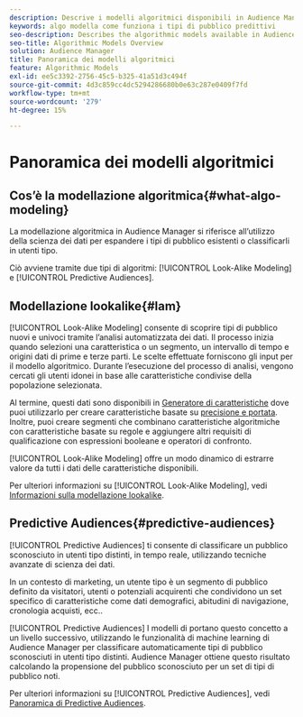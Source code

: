```yaml
---
description: Descrive i modelli algoritmici disponibili in Audience Manager.
keywords: algo modella come funziona i tipi di pubblico predittivi
seo-description: Describes the algorithmic models available in Audience Manager.
seo-title: Algorithmic Models Overview
solution: Audience Manager
title: Panoramica dei modelli algoritmici
feature: Algorithmic Models
exl-id: ee5c3392-2756-45c5-b325-41a51d3c494f
source-git-commit: 4d3c859cc4dc5294286680b0e63c287e0409f7fd
workflow-type: tm+mt
source-wordcount: '279'
ht-degree: 15%

---
```


# Panoramica dei modelli algoritmici

## Cos’è la modellazione algoritmica{#what-algo-modeling}

La modellazione algoritmica in Audience Manager si riferisce all’utilizzo della scienza dei dati per espandere i tipi di pubblico esistenti o classificarli in utenti tipo.

Ciò avviene tramite due tipi di algoritmi: [!UICONTROL Look-Alike Modeling] e [!UICONTROL Predictive Audiences].

## Modellazione lookalike{#lam}

[!UICONTROL Look-Alike Modeling] consente di scoprire tipi di pubblico nuovi e univoci tramite l’analisi automatizzata dei dati. Il processo inizia quando selezioni una caratteristica o un segmento, un intervallo di tempo e origini dati di prime e terze parti. Le scelte effettuate forniscono gli input per il modello algoritmico. Durante l’esecuzione del processo di analisi, vengono cercati gli utenti idonei in base alle caratteristiche condivise della popolazione selezionata.

Al termine, questi dati sono disponibili in [Generatore di caratteristiche](../../features/traits/about-trait-builder.md) dove puoi utilizzarlo per creare caratteristiche basate su [precisione e portata](../../features/traits/trait-accuracy-reach.md). Inoltre, puoi creare segmenti che combinano caratteristiche algoritmiche con caratteristiche basate su regole e aggiungere altri requisiti di qualificazione con espressioni booleane e operatori di confronto.

[!UICONTROL Look-Alike Modeling] offre un modo dinamico di estrarre valore da tutti i dati delle caratteristiche disponibili.

Per ulteriori informazioni su [!UICONTROL Look-Alike Modeling], vedi [Informazioni sulla modellazione lookalike](understanding-models.md).

## Predictive Audiences{#predictive-audiences}

[!UICONTROL Predictive Audiences] ti consente di classificare un pubblico sconosciuto in utenti tipo distinti, in tempo reale, utilizzando tecniche avanzate di scienza dei dati.

 In un contesto di marketing, un utente tipo è un segmento di pubblico definito da visitatori, utenti o potenziali acquirenti che condividono un set specifico di caratteristiche come dati demografici, abitudini di navigazione, cronologia acquisti, ecc..

[!UICONTROL Predictive Audiences] I modelli di portano questo concetto a un livello successivo, utilizzando le funzionalità di machine learning di Audience Manager per classificare automaticamente tipi di pubblico sconosciuti in utenti tipo distinti. Audience Manager ottiene questo risultato calcolando la propensione del pubblico sconosciuto per un set di tipi di pubblico noti.

Per ulteriori informazioni su [!UICONTROL Predictive Audiences], vedi [Panoramica di Predictive Audiences](predictive-audiences.md).
